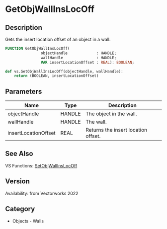 # GetObjWallInsLocOff

## Description
Gets the insert location offset of an object in a wall.

```pascal
FUNCTION GetObjWallInsLocOff(
				objectHandle             : HANDLE;
				wallHandle               : HANDLE;
				VAR insertLocationOffset : REAL): BOOLEAN;
```

```python
def vs.GetObjWallInsLocOff(objectHandle, wallHandle):
    return (BOOLEAN, insertLocationOffset)
```

## Parameters
|Name|Type|Description|
|---|---|---|
|objectHandle|HANDLE|The object in the wall.|
|wallHandle|HANDLE|The wall.|
|insertLocationOffset|REAL|Returns the insert location offset.|

## See Also
VS Functions:
[SetObjWallInsLocOff](SetObjWallInsLocOff.md)

## Version
Availability: from Vectorworks 2022

## Category
* Objects - Walls

